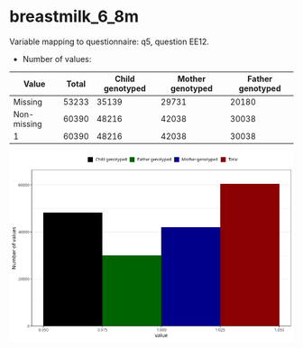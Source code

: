 # breastmilk_6_8m
Variable mapping to questionnaire: q5, question EE12.
- Number of values:

| Value | Total | Child genotyped | Mother genotyped | Father genotyped |
| ----- | ----- | --------------- | ---------------- | ---------------- |
| Missing | 53233 | 35139 | 29731 | 20180 |
| Non-missing | 60390 | 48216 | 42038 | 30038 |
| 1 | 60390 | 48216 | 42038 | 30038 |



![](breastmilk_6_8m_n.png)



